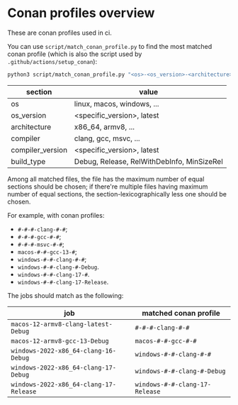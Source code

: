 # Conan profiles overview

These are conan profiles used in ci.

You can use `script/match_conan_profile.py` to find the most matched conan profile (which is also the script used by `.github/actions/setup_conan`):

```bash
python3 script/match_conan_profile.py "<os>-<os_version>-<architecture>-<compiler>-<compiler_version>-<build_type>"
```

| section          | value                                      |
| ---------------- | ------------------------------------------ |
| os               | linux, macos, windows, ...                 |
| os_version       | <specific_version>, latest                 |
| architecture     | x86_64, armv8, ...                         |
| compiler         | clang, gcc, msvc, ...                      |
| compiler_version | <specific_version>, latest                 |
| build_type       | Debug, Release, RelWithDebInfo, MinSizeRel |

Among all matched files, the file has the maximum number of equal sections should be chosen; if there're multiple files having maximum number of equal sections, the section-lexicographically less one should be chosen.

For example, with conan profiles:

- `#-#-#-clang-#-#`;
- `#-#-#-gcc-#-#`;
- `#-#-#-msvc-#-#`;
- `macos-#-#-gcc-13-#`;
- `windows-#-#-clang-#-#`;
- `windows-#-#-clang-#-Debug`.
- `windows-#-#-clang-17-#`.
- `windows-#-#-clang-17-Release`.

The jobs should match as the following:

| job                                    | matched conan profile          |
| -------------------------------------- | ------------------------------ |
| `macos-12-armv8-clang-latest-Debug`    | `#-#-#-clang-#-#`              |
| `macos-12-armv8-gcc-13-Debug`          | `macos-#-#-gcc-#-#`            |
| `windows-2022-x86_64-clang-16-Debug`   | `windows-#-#-clang-#-#`        |
| `windows-2022-x86_64-clang-17-Debug`   | `windows-#-#-clang-#-Debug`    |
| `windows-2022-x86_64-clang-17-Release` | `windows-#-#-clang-17-Release` |
